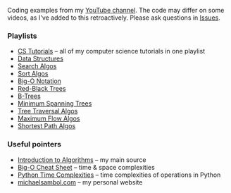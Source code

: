 Coding examples from my [YouTube channel](https://www.youtube.com/michaelsambol).
The code may differ on some videos, as I've added to this retroactively.
Please ask questions in [Issues](https://github.com/msambol/youtube/issues).

### Playlists 

* [CS Tutorials](https://www.youtube.com/playlist?list=PL9xmBV_5YoZPKwb4XPB1sG7S6kNpN9JJo) – all of my computer science tutorials in one playlist
* [Data Structures](https://www.youtube.com/playlist?list=PL9xmBV_5YoZO2D89q42-y8voxIJKpB4oR)
* [Search Algos](https://www.youtube.com/playlist?list=PL9xmBV_5YoZMIAJn8M6At9CjZ0Wu0B31d)
* [Sort Algos](https://www.youtube.com/playlist?list=PL9xmBV_5YoZOZSbGAXAPIq1BeUf4j20pl)
* [Big-O Notation](https://www.youtube.com/playlist?list=PL9xmBV_5YoZMxejjIyFHWa-4nKg6sdoIv)
* [Red-Black Trees](https://www.youtube.com/playlist?list=PL9xmBV_5YoZNqDI8qfOZgzbqahCUmUEin)
* [B-Trees](https://www.youtube.com/playlist?list=PL9xmBV_5YoZNFPPv98DjTdD9X6UI9KMHz)
* [Minimum Spanning Trees](https://www.youtube.com/playlist?list=PL9xmBV_5YoZObEi3Hf6lmyW-CBfs7nkOV)
* [Tree Traversal Algos](https://www.youtube.com/playlist?list=PL9xmBV_5YoZO1JC2RgEi04nLy6D-rKk6b)
* [Maximum Flow Algos](https://www.youtube.com/playlist?list=PL9xmBV_5YoZPxifnyXjQVU1bhU4b4_Ts2)
* [Shortest Path Algos](https://www.youtube.com/playlist?list=PL9xmBV_5YoZO-Y-H3xIC9DGSfVYJng9Yw)

### Useful pointers
* [Introduction to Algorithms](https://a.co/d/7oRsCT2) – my main source
* [Big-O Cheat Sheet](https://www.bigocheatsheet.com/) – time & space complexities
* [Python Time Complexities](https://wiki.python.org/moin/TimeComplexity) – time complexities of operations in Python
* [michaelsambol.com](https://michaelsambol.com) – my personal website
